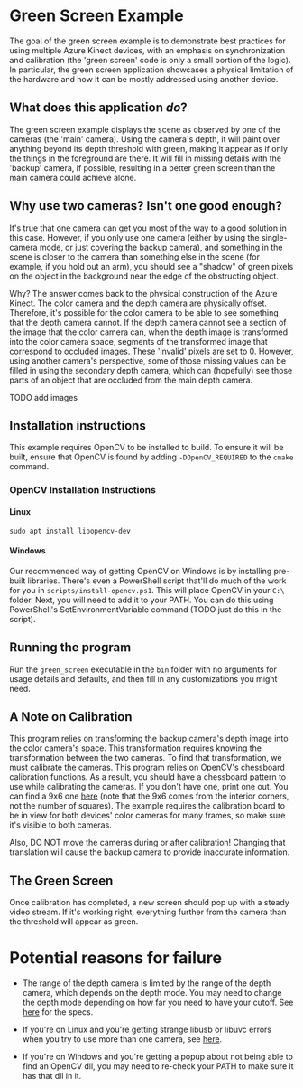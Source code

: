 # Green Screen Example

The goal of the green screen example is to demonstrate best practices for using multiple Azure Kinect devices, with an emphasis on synchronization and calibration (the 'green screen' code is only a small portion of the logic). In particular, the green screen application showcases a physical limitation of the hardware and how it can be mostly addressed using another device.

## What does this application *do*?

The green screen example displays the scene as observed by one of the cameras (the 'main' camera). Using the camera's depth, it will paint over anything beyond its depth threshold with green, making it appear as if only the things in the foreground are there. It will fill in missing details with the 'backup' camera, if possible, resulting in a better green screen than the main camera could achieve alone.

## Why use two cameras? Isn't one good enough?

It's true that one camera can get you most of the way to a good solution in this case. However, if you only use one camera (either by using the single-camera mode, or just covering the backup camera), and something in the scene is closer to the camera than something else in the scene (for example, if you hold out an arm), you should see a "shadow" of green pixels on the object in the background near the edge of the obstructing object.

Why? The answer comes back to the physical construction of the Azure Kinect. The color camera and the depth camera are physically offset. Therefore, it's possible for the color camera to be able to see something that the depth camera cannot. If the depth camera cannot see a section of the image that the color camera can, when the depth image is transformed into the color camera space, segments of the transformed image that correspond to occluded images. These 'invalid' pixels are set to 0. However, using another camera's perspective, some of those missing values can be filled in using the secondary depth camera, which can (hopefully) see those parts of an object that are occluded from the main depth camera.

TODO add images

## Installation instructions

This example requires OpenCV to be installed to build. To ensure it will be built, ensure that OpenCV is found by adding `-DOpenCV_REQUIRED` to the `cmake` command.

### OpenCV Installation Instructions

#### Linux

`sudo apt install libopencv-dev`

#### Windows

Our recommended way of getting OpenCV on Windows is by installing pre-built libraries. There's even a PowerShell script that'll do much of the work for you in `scripts/install-opencv.ps1`. This will place OpenCV in your `C:\` folder. Next, you will need to add it to your PATH. You can do this using PowerShell's SetEnvironmentVariable command (TODO just do this in the script).

## Running the program

Run the `green_screen` executable in the `bin` folder with no arguments for usage details and defaults, and then fill in any customizations you might need.
## A Note on Calibration

This program relies on transforming the backup camera's depth image into the color camera's space. This transformation requires knowing the transformation between the two cameras. To find that transformation, we must calibrate the cameras. This program relies on OpenCV's chessboard calibration functions. As a result, you should have a chessboard pattern to use while calibrating the cameras. If you don't have one, print one out. You can find a 9x6 one [here](https://docs.opencv.org/2.4/_downloads/pattern.png) (note that the 9x6 comes from the interior corners, not the number of squares). The example requires the calibration board to be in view for both devices' color cameras for many frames, so make sure it's visible to both cameras.

Also, DO NOT move the cameras during or after calibration! Changing that translation will cause the backup camera to provide inaccurate information.

## The Green Screen

Once calibration has completed, a new screen should pop up with a steady video stream. If it's working right, everything further from the camera than the threshold will appear as green.

# Potential reasons for failure

- The range of the depth camera is limited by the range of the depth camera, which depends on the depth mode. You may need to change the depth mode depending on how far you need to have your cutoff. See [here](https://docs.microsoft.com/en-us/azure/Kinect-dk/hardware-specification) for the specs.

- If you're on Linux and you're getting strange libusb or libuvc errors when you try to use more than one camera, see [here](https://github.com/microsoft/Azure-Kinect-Sensor-SDK/issues/485).

- If you're on Windows and you're getting a popup about not being able to find an OpenCV dll, you may need to re-check your PATH to make sure it has that dll in it.
